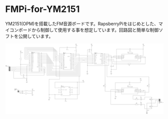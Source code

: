 FMPi-for-YM2151
===============

YM2151(OPM)を搭載したFM音源ボードです。RapsberryPiをはじめとした、マイコンボードから制御して使用する事を想定しています。回路図と簡単な制御ソフトを公開しています。

![](https://raw.githubusercontent.com/fcnt/FMPi-for-YM2151/master/schematic/YM2151_Board_01-Schematic.png)
